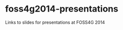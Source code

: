 foss4g2014-presentations
========================

Links to slides for presentations at FOSS4G 2014
